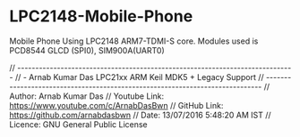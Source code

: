 # LPC2148-Mobile-Phone
Mobile Phone Using LPC2148 ARM7-TDMI-S core.  Modules used is PCD8544 GLCD (SPI0), SIM900A(UART0)

// -----------------------------------------------------------------------------
// -          Arnab Kumar Das  LPC21xx  ARM Keil MDK5 + Legacy Support
// -----------------------------------------------------------------------------
// Author: Arnab Kumar Das
// Youtube Link: https://www.youtube.com/c/ArnabDasBwn
// GitHub Link: https://github.com/arnabdasbwn
// Date: 13/07/2016 5:48:20 AM  IST
// Licence: GNU General Public License

